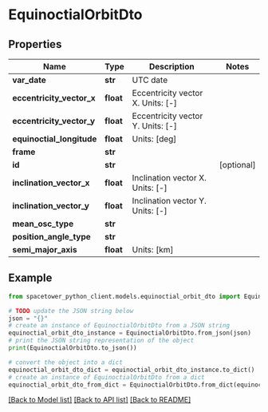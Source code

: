 # EquinoctialOrbitDto


## Properties

Name | Type | Description | Notes
------------ | ------------- | ------------- | -------------
**var_date** | **str** | UTC date | 
**eccentricity_vector_x** | **float** | Eccentricity vector X. Units: [-] | 
**eccentricity_vector_y** | **float** | Eccentricity vector Y. Units: [-] | 
**equinoctial_longitude** | **float** | Units: [deg] | 
**frame** | **str** |  | 
**id** | **str** |  | [optional] 
**inclination_vector_x** | **float** | Inclination vector X. Units: [-] | 
**inclination_vector_y** | **float** | Inclination vector Y. Units: [-] | 
**mean_osc_type** | **str** |  | 
**position_angle_type** | **str** |  | 
**semi_major_axis** | **float** | Units: [km] | 

## Example

```python
from spacetower_python_client.models.equinoctial_orbit_dto import EquinoctialOrbitDto

# TODO update the JSON string below
json = "{}"
# create an instance of EquinoctialOrbitDto from a JSON string
equinoctial_orbit_dto_instance = EquinoctialOrbitDto.from_json(json)
# print the JSON string representation of the object
print(EquinoctialOrbitDto.to_json())

# convert the object into a dict
equinoctial_orbit_dto_dict = equinoctial_orbit_dto_instance.to_dict()
# create an instance of EquinoctialOrbitDto from a dict
equinoctial_orbit_dto_from_dict = EquinoctialOrbitDto.from_dict(equinoctial_orbit_dto_dict)
```
[[Back to Model list]](../README.md#documentation-for-models) [[Back to API list]](../README.md#documentation-for-api-endpoints) [[Back to README]](../README.md)


